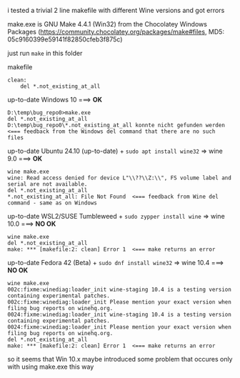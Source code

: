 i tested a trivial 2 line makefile with different Wine versions and got errors

make.exe is GNU Make 4.4.1 (Win32)
from the Chocolatey Windows Packages (https://community.chocolatey.org/packages/make#files, MD5: 05c9160399e59141f82850cfeb3f875c)

just run `make` in this folder

makefile
```
clean:
	del *.not_existing_at_all
```

up-to-date Windows 10 ===> **OK**

```
D:\temp\bug_repo0>make.exe
del *.not_existing_at_all
D:\temp\bug_repo0\*.not_existing_at_all konnte nicht gefunden werden <=== feedback from the Windows del command that there are no such files
```

up-to-date Ubuntu 24.10 (up-to-date) + `sudo apt install wine32` => wine 9.0 ===> **OK**


```
wine make.exe
wine: Read access denied for device L"\\??\\Z:\\", FS volume label and serial are not available.
del *.not_existing_at_all
*.not_existing_at_all: File Not Found  <=== feedback from Wine del command - same as on Windows
```

up-to-date WSL2/SUSE Tumbleweed + `sudo zypper install wine` => wine 10.0 ===> **NO OK**


```
wine make.exe
del *.not_existing_at_all
make: *** [makefile:2: clean] Error 1  <=== make returns an error 
```

up-to-date Fedora 42 (Beta) + `sudo dnf install wine32` => wine 10.4 ===> **NO OK**


```
wine make.exe
002c:fixme:winediag:loader_init wine-staging 10.4 is a testing version containing experimental patches.
002c:fixme:winediag:loader_init Please mention your exact version when filing bug reports on winehq.org.
0024:fixme:winediag:loader_init wine-staging 10.4 is a testing version containing experimental patches.
0024:fixme:winediag:loader_init Please mention your exact version when filing bug reports on winehq.org.
del *.not_existing_at_all
make: *** [makefile:2: clean] Error 1  <=== make returns an error 
```

so it seems that Win 10.x maybe introduced some problem that occures only with using make.exe this way
